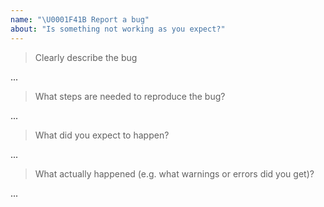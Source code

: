 ```yaml
---
name: "\U0001F41B Report a bug"
about: "Is something not working as you expect?"
---
```


<!-- Please answer the following. We close issues that don't. -->

> Clearly describe the bug

...

> What steps are needed to reproduce the bug?

...

> What did you expect to happen?

...

> What actually happened (e.g. what warnings or errors did you get)?

...

